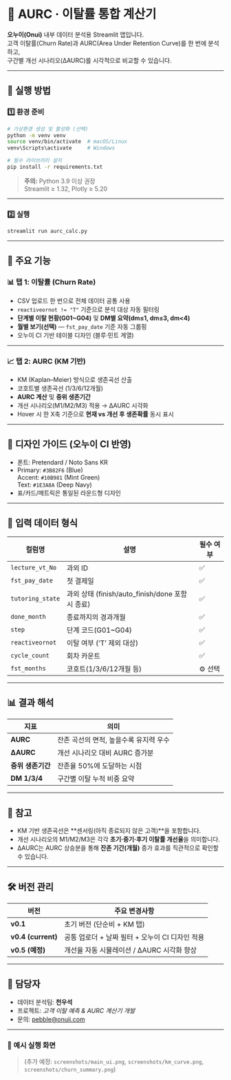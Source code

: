 # 🧮 AURC · 이탈률 통합 계산기

**오누이(Onui)** 내부 데이터 분석용 Streamlit 앱입니다.  
고객 이탈률(Churn Rate)과 AURC(Area Under Retention Curve)를 한 번에 분석하고,  
구간별 개선 시나리오(ΔAURC)를 시각적으로 비교할 수 있습니다.

---

## 🚀 실행 방법

### 1️⃣ 환경 준비
```bash
# 가상환경 생성 및 활성화 (선택)
python -m venv venv
source venv/bin/activate  # macOS/Linux
venv\Scripts\activate     # Windows

# 필수 라이브러리 설치
pip install -r requirements.txt
```

> **주의:** Python 3.9 이상 권장  
> Streamlit ≥ 1.32, Plotly ≥ 5.20

---

### 2️⃣ 실행
```bash
streamlit run aurc_calc.py
```

---

## 🧾 주요 기능

### 📊 탭 1: 이탈률 (Churn Rate)
- CSV 업로드 한 번으로 전체 데이터 공통 사용
- `reactiveornot != "T"` 기준으로 분석 대상 자동 필터링
- **단계별 이탈 현황(G01~G04)** 및 **DM별 요약(dm≤1, dm≤3, dm<4)**
- **월별 보기(선택)** — `fst_pay_date` 기준 자동 그룹핑
- 오누이 CI 기반 테이블 디자인 (블루·민트 계열)

---

### 📈 탭 2: AURC (KM 기반)
- KM (Kaplan–Meier) 방식으로 생존곡선 산출
- 코호트별 생존곡선 (1/3/6/12개월)
- **AURC 계산** 및 **중위 생존기간**
- 개선 시나리오(M1/M2/M3) 적용 → ΔAURC 시각화
- Hover 시 한 X축 기준으로 **현재 vs 개선 후 생존확률** 동시 표시

---

## 🎨 디자인 가이드 (오누이 CI 반영)
- 폰트: Pretendard / Noto Sans KR
- Primary: `#3B82F6` (Blue)  
  Accent: `#10B981` (Mint Green)  
  Text: `#1E3A8A` (Deep Navy)
- 표/카드/메트릭은 통일된 라운드형 디자인

---

## 🧩 입력 데이터 형식

| 컬럼명 | 설명 | 필수 여부 |
|--------|------|------------|
| `lecture_vt_No` | 과외 ID | ✅ |
| `fst_pay_date` | 첫 결제일 | ✅ |
| `tutoring_state` | 과외 상태 (finish/auto_finish/done 포함 시 종료) | ✅ |
| `done_month` | 종료까지의 경과개월 | ✅ |
| `step` | 단계 코드(G01~G04) | ✅ |
| `reactiveornot` | 이탈 여부 (‘T’ 제외 대상) | ✅ |
| `cycle_count` | 회차 카운트 | ✅ |
| `fst_months` | 코호트(1/3/6/12개월 등) | ⚙️ 선택 |

---

## 📊 결과 해석
| 지표 | 의미 |
|------|------|
| **AURC** | 잔존 곡선의 면적, 높을수록 유지력 우수 |
| **ΔAURC** | 개선 시나리오 대비 AURC 증가분 |
| **중위 생존기간** | 잔존율 50%에 도달하는 시점 |
| **DM 1/3/4** | 구간별 이탈 누적 비중 요약 |

---

## 🧠 참고
- KM 기반 생존곡선은 **센서링(아직 종료되지 않은 고객)**을 포함합니다.  
- 개선 시나리오의 M1/M2/M3은 각각 **초기·중기·후기 이탈률 개선율**을 의미합니다.
- ΔAURC는 AURC 상승분을 통해 **잔존 기간(개월)** 증가 효과를 직관적으로 확인할 수 있습니다.

---

## 🛠️ 버전 관리
| 버전 | 주요 변경사항 |
|------|----------------|
| **v0.1** | 초기 버전 (단순비 + KM 탭) |
| **v0.4 (current)** | 공통 업로더 + 날짜 필터 + 오누이 CI 디자인 적용 |
| **v0.5 (예정)** | 개선율 자동 시뮬레이션 / ΔAURC 시각화 향상 |

---

## 👥 담당자
- 데이터 분석팀: **천우석**
- 프로젝트: *고객 이탈 예측 & AURC 계산기 개발*
- 문의: pebble@onuii.com

---

### 🧭 예시 실행 화면
> (추가 예정: `screenshots/main_ui.png`, `screenshots/km_curve.png`, `screenshots/churn_summary.png`)
